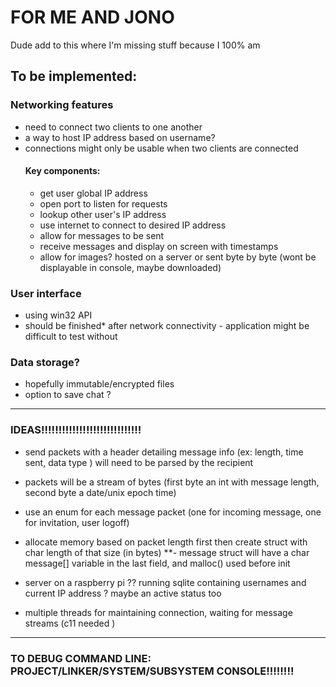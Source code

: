 # FOR ME AND JONO

Dude add to this where I'm missing stuff because I 100% am

## To be implemented:

### Networking features
- need to connect two clients to one another
- a way to host IP address based on username? 
- connections might only be usable when two clients are connected 
  #### Key components: 
  - get user global IP address
  - open port to listen for requests
  - lookup other user's IP address 
  - use internet to connect to desired IP address
  - allow for messages to be sent
  - receive messages and display on screen with timestamps
  - allow for images? hosted on a server or sent byte by byte (wont be displayable in console, maybe downloaded)


### User interface
- using win32 API
- should be finished* after network connectivity - application might be difficult to test without 




### Data storage?
- hopefully immutable/encrypted files
- option to save chat ? 


***

### IDEAS!!!!!!!!!!!!!!!!!!!!!!!!!!!!! 

- send packets with a header detailing message info (ex: length, time sent, data type ) will need to be parsed by the recipient 

- packets will be a stream of bytes (first byte an int with message length, second byte a date/unix epoch time)

- use an enum for each message packet (one for incoming message, one for invitation, user logoff)

- allocate memory based on packet length first then create struct with char length of that size (in bytes)
**- message struct will have a char message[] variable in the last field, and malloc() used before init

- server on a raspberry pi ?? running sqlite containing usernames and current IP address ? maybe an active status too

- multiple threads for maintaining connection, waiting for message streams (c11 needed )

***
### TO DEBUG COMMAND LINE: PROJECT/LINKER/SYSTEM/SUBSYSTEM CONSOLE!!!!!!!!
